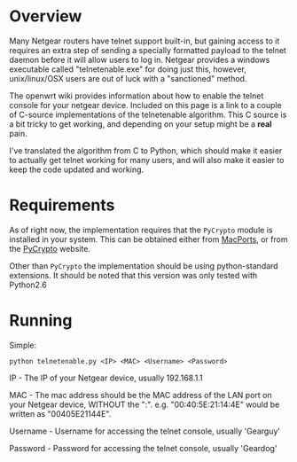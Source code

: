 # Overview #
Many Netgear routers have telnet support built-in, but gaining access to it requires an extra step of sending a specially formatted payload to the telnet daemon before it will allow users to log in. Netgear provides a windows executable called "telnetenable.exe" for doing just this, however, unix/linux/OSX users are out of luck with a "sanctioned" method.

The openwrt wiki provides information about how to enable the telnet console for your netgear device. Included on this page is a link to a couple of C-source implementations of the telnetenable algorithm. This C source is a bit tricky to get working, and depending on your setup might be a **real** pain.

I've translated the algorithm from C to Python, which should make it easier to actually get telnet working for many users, and will also make it easier to keep the code updated and working.

# Requirements #
As of right now, the implementation requires that the `PyCrypto` module is installed in your system. This can be obtained either from [MacPorts](http://www.macports.org/), or from the [PyCrypto](http://www.amk.ca/python/code/crypto.html) website.

Other than `PyCrypto` the implementation should be using python-standard extensions. It should be noted that this version was only tested with Python2.6

# Running #
Simple:
```
python telnetenable.py <IP> <MAC> <Username> <Password>
```

IP - The IP of your Netgear device, usually 192.168.1.1

MAC - The mac address should be the MAC address of the LAN port on your Netgear device, WITHOUT the ":". e.g. "00:40:5E:21:14:4E" would be written as "00405E21144E".

Username - Username for accessing the telnet console, usually 'Gearguy'

Password - Password for accessing the telnet console, usually 'Geardog'